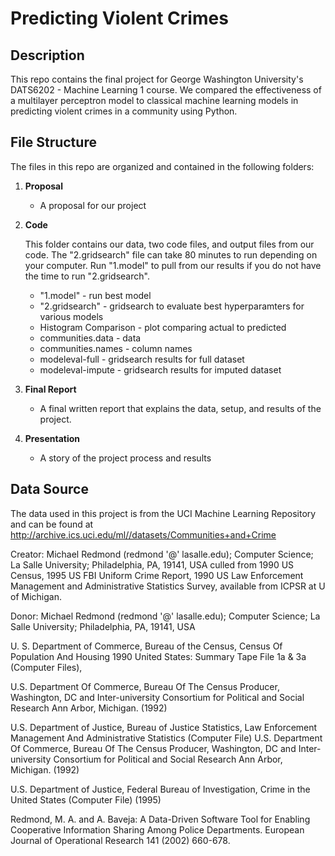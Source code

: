 # Predicting Violent Crimes

## Description
This repo contains the final project for George Washington University's DATS6202 - Machine Learning 1 course. We compared the effectiveness of a multilayer perceptron model to classical machine learning models in predicting violent crimes in a community using Python.

## File Structure
The files in this repo are organized and contained in the following folders:
1. **Proposal**
   - A proposal for our project
2. **Code**

   This folder contains our data, two code files, and output files from our code. The "2.gridsearch" file can take 80 minutes to run depending on your computer. Run "1.model" to pull from our results if you do not have the time to run "2.gridsearch".
   - "1.model" - run best model
   - "2.gridsearch" - gridsearch to evaluate best hyperparamters for various models
   - Histogram Comparison - plot comparing actual to predicted
   - communities.data - data
   - communities.names - column names
   - modeleval-full - gridsearch results for full dataset
   - modeleval-impute - gridsearch results for imputed dataset
3. **Final Report**
   - A final written report that explains the data, setup, and results of the project.
4. **Presentation**
   - A story of the project process and results

## Data Source
The data used in this project is from the UCI Machine Learning Repository and can be found at http://archive.ics.uci.edu/ml//datasets/Communities+and+Crime

Creator: Michael Redmond (redmond '@' lasalle.edu); Computer Science; La Salle University; Philadelphia, PA, 19141, USA culled from 1990 US Census, 1995 US FBI Uniform Crime Report, 1990 US Law Enforcement Management and Administrative Statistics Survey, available from ICPSR at U of Michigan.

Donor: Michael Redmond (redmond '@' lasalle.edu); Computer Science; La Salle University; Philadelphia, PA, 19141, USA

U. S. Department of Commerce, Bureau of the Census, Census Of Population And Housing 1990 United States: Summary Tape File 1a & 3a (Computer Files),

U.S. Department Of Commerce, Bureau Of The Census Producer, Washington, DC and Inter-university Consortium for Political and Social Research Ann Arbor, Michigan. (1992)

U.S. Department of Justice, Bureau of Justice Statistics, Law Enforcement Management And Administrative Statistics (Computer File) U.S. Department Of Commerce, Bureau Of The Census Producer, Washington, DC and Inter-university Consortium for Political and Social Research Ann Arbor, Michigan. (1992)

U.S. Department of Justice, Federal Bureau of Investigation, Crime in the United States (Computer File) (1995)

Redmond, M. A. and A. Baveja: A Data-Driven Software Tool for Enabling Cooperative Information Sharing Among Police Departments. European Journal of Operational Research 141 (2002) 660-678. 

